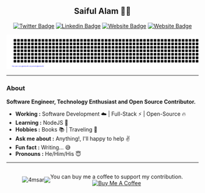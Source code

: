 <center>

## Saiful Alam 👨‍💻
[![Twitter Badge](https://img.shields.io/badge/-4msar-1ca0f1?style=for-the-badge&logo=twitter&logoColor=white&link=https://twitter.com/4msar)](https://twitter.com/4msar) 
[![Linkedin Badge](https://img.shields.io/badge/-4msar-blue?style=for-the-badge&logo=Linkedin&logoColor=white&link=https://www.linkedin.com/in/4msar/)](https://www.linkedin.com/in/4msar/)
[![Website Badge](https://img.shields.io/badge/-Saiful_Alam-blue?style=for-the-badge&logo=internetexplorer&logoColor=white&link=https://msar.me/)](https://msar.me/)
[![Website Badge](https://img.shields.io/badge/-Blog-blue?style=for-the-badge&logo=hashnode&logoColor=white&link=https://blog.msar.me/)](https://blog.msar.me/)

![MSAR](gitartwork.svg)

</center>

-----------------------------------------------------------------------------------

### About

<b>Software Engineer, Technology Enthusiast and Open Source Contributor.</b>

-  **Working :** Software Development :cloud: | Full-Stack :zap: | Open-Source :fire: 
-  **Learning :** NodeJS :beginner: 
-  **Hobbies :** Books :books: | Traveling :ocean:
-  **Ask me about :** Anything!, I'll happy to help :v:
-  **Fun fact :** Writing... :sweat_smile:
-  **Pronouns :** He/Him/His :innocent:

-----------------------------------------------------------------------------------

<div style="display: flex; align-items: center; justify-content: center; text-align: center;">
  <img src="https://github-readme-stats.vercel.app/api/top-langs?username=4msar&show_icons=true&locale=en&layout=compact" alt="4msar" />
  <img src="https://github-readme-stats.vercel.app/api?username=4msar&show_icons=true" />
  <!-- <img src="https://camo.githubusercontent.com/c8603029e1d7baade74d71c1823bdcdbaa61f08c2bf062a483e02e0f4ace034c/68747470733a2f2f692e67697068792e636f6d2f5254684e30684f5332474f344d2e676966" data-canonical-src="https://i.giphy.com/RThN0hOS2GO4M.gif" style="max-width:100%;">
</div> -->

---------------------------------------------------------------------------------------------------------------------------------------------------------------------------------
<p align="center">
  You can buy me a coffee to support my contribution.<br/>
  <a href="//www.buymeacoffee.com/msar" target="_blank">
    <img src="https://cdn.buymeacoffee.com/buttons/v2/default-yellow.png" alt="Buy Me A Coffee" height="40px">
  </a>
</p>
